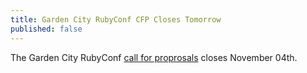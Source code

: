 ```yaml
---
title: Garden City RubyConf CFP Closes Tomorrow
published: false
---
```


The Garden City RubyConf [call for proprosals][cfp] closes November 04th.

[cfp]: LINK
